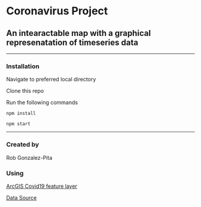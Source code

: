 # Coronavirus Project

## An intearactable map with a graphical represenatation of timeseries data

---

### Installation

Navigate to preferred local directory

Clone this repo

Run the following commands

`npm install`

`npm start`

---

### Created by

Rob Gonzalez-Pita

### Using

[ArcGIS Covid19 feature layer](https://www.arcgis.com/home/item.html?id=bbb2e4f589ba40d692fab712ae37b9ac#visualize)

[Data Source](https://datahub.io/core/covid-19#resource-countries-aggregated)

